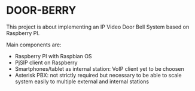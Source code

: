 DOOR-BERRY
==========

This project is about implementing an IP Video Door Bell System based on Raspberry PI.

Main components are:
* Raspberry PI with Raspbian OS
* PjSIP client on Raspberry
* Smartphones/tablet  as internal station: VoIP client yet to be choosen
* Asterisk PBX: not strictly required but necessary to be able to scale system easily to multiple external and internal stations


